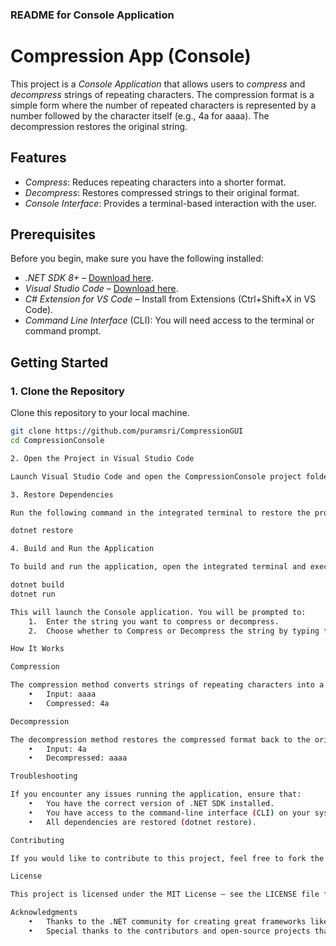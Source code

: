 ﻿### **README for Console Application**


# Compression App (Console)

This project is a *Console Application* that allows users to *compress* and *decompress* strings of repeating characters. The compression format is a simple form where the number of repeated characters is represented by a number followed by the character itself (e.g., 4a for aaaa). The decompression restores the original string.

## Features
- *Compress*: Reduces repeating characters into a shorter format.
- *Decompress*: Restores compressed strings to their original format.
- *Console Interface*: Provides a terminal-based interaction with the user.

## Prerequisites
Before you begin, make sure you have the following installed:
- *.NET SDK 8+* – [Download here](https://dotnet.microsoft.com/en-us/download/dotnet).
- *Visual Studio Code* – [Download here](https://code.visualstudio.com/).
- *C# Extension for VS Code* – Install from Extensions (Ctrl+Shift+X in VS Code).
- *Command Line Interface* (CLI): You will need access to the terminal or command prompt.

## Getting Started

### 1. Clone the Repository
Clone this repository to your local machine.

```sh
git clone https://github.com/puramsri/CompressionGUI
cd CompressionConsole

2. Open the Project in Visual Studio Code

Launch Visual Studio Code and open the CompressionConsole project folder.

3. Restore Dependencies

Run the following command in the integrated terminal to restore the project dependencies:

dotnet restore

4. Build and Run the Application

To build and run the application, open the integrated terminal and execute:

dotnet build
dotnet run

This will launch the Console application. You will be prompted to:
	1.	Enter the string you want to compress or decompress.
	2.	Choose whether to Compress or Decompress the string by typing the corresponding option.

How It Works

Compression

The compression method converts strings of repeating characters into a more compact form. For example:
	•	Input: aaaa
	•	Compressed: 4a

Decompression

The decompression method restores the compressed format back to the original string. For example:
	•	Input: 4a
	•	Decompressed: aaaa

Troubleshooting

If you encounter any issues running the application, ensure that:
	•	You have the correct version of .NET SDK installed.
	•	You have access to the command-line interface (CLI) on your system.
	•	All dependencies are restored (dotnet restore).

Contributing

If you would like to contribute to this project, feel free to fork the repository and submit a pull request. Your contributions are always welcome!

License

This project is licensed under the MIT License – see the LICENSE file for details.

Acknowledgments
	•	Thanks to the .NET community for creating great frameworks like .NET Core, which makes app development easy.
	•	Special thanks to the contributors and open-source projects that helped in this development.
